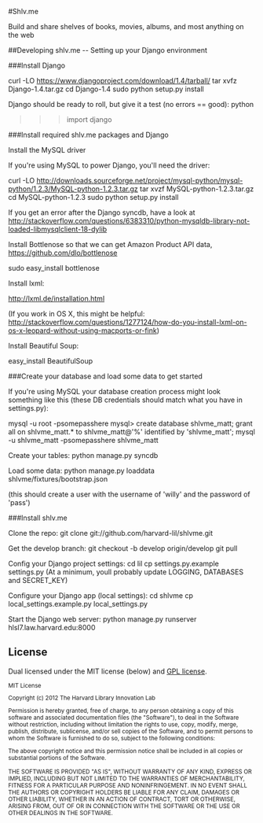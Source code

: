 #Shlv.me

Build and share shelves of books, movies, albums, and most anything on the web

##Developing shlv.me -- Setting up your Django environment

###Install Django

curl -LO https://www.djangoproject.com/download/1.4/tarball/
tar xvfz Django-1.4.tar.gz
cd Django-1.4
sudo python setup.py install

Django should be ready to roll, but give it a test (no errors == good):
python
>>> import django

###Install required shlv.me packages and Django

Install the MySQL driver

If you're using MySQL to power Django, you'll need the driver:

curl -LO http://downloads.sourceforge.net/project/mysql-python/mysql-python/1.2.3/MySQL-python-1.2.3.tar.gz
tar xvzf MySQL-python-1.2.3.tar.gz
cd MySQL-python-1.2.3
sudo python setup.py install

If you get an error after the Django syncdb, have a look at http://stackoverflow.com/questions/6383310/python-mysqldb-library-not-loaded-libmysqlclient-18-dylib

Install Bottlenose so that we can get  Amazon Product API data, https://github.com/dlo/bottlenose

sudo easy_install bottlenose

Install lxml:

http://lxml.de/installation.html

(If you work in OS X, this might be helpful: http://stackoverflow.com/questions/1277124/how-do-you-install-lxml-on-os-x-leopard-without-using-macports-or-fink)

Install Beautiful Soup:

easy_install BeautifulSoup

###Create your database and load some data to get started

If you're using MySQL your database creation process might look something like this (these DB credentials should match what you have in settings.py):

mysql -u root -psomepasshere
mysql> create database shlvme_matt; grant all on shlvme_matt.* to shlvme_matt@'%' identified by 'shlvme_matt';
mysql -u shlvme_matt -psomepasshere shlvme_matt

Create your tables:
python manage.py syncdb

Load some data:
python manage.py loaddata shlvme/fixtures/bootstrap.json

(this should create a user with the username of 'willy' and the password of 'pass')

###Install shlv.me

Clone the repo:
git clone git://github.com/harvard-lil/shlvme.git

Get the develop branch:
git checkout -b develop origin/develop
git pull

Config your Django project settings:
cd lil
cp settings.py.example settings.py
(At a minimum, youll probably update LOGGING, DATABASES and SECRET_KEY)

Configure your Django app (local settings):
cd shlvme
cp local_settings.example.py local_settings.py

Start the Django web server:
python manage.py runserver hlsl7.law.harvard.edu:8000

## License

Dual licensed under the MIT license (below) and [GPL license](http://www.gnu.org/licenses/gpl-3.0.html).

<small>
MIT License

Copyright (c) 2012 The Harvard Library Innovation Lab

Permission is hereby granted, free of charge, to any person obtaining a copy of this software and associated documentation files (the "Software"), to deal in the Software without restriction, including without limitation the rights to use, copy, modify, merge, publish, distribute, sublicense, and/or sell copies of the Software, and to permit persons to whom the Software is furnished to do so, subject to the following conditions:

The above copyright notice and this permission notice shall be included in all copies or substantial portions of the Software.

THE SOFTWARE IS PROVIDED "AS IS", WITHOUT WARRANTY OF ANY KIND, EXPRESS OR IMPLIED, INCLUDING BUT NOT LIMITED TO THE WARRANTIES OF MERCHANTABILITY, FITNESS FOR A PARTICULAR PURPOSE AND NONINFRINGEMENT. IN NO EVENT SHALL THE AUTHORS OR COPYRIGHT HOLDERS BE LIABLE FOR ANY CLAIM, DAMAGES OR OTHER LIABILITY, WHETHER IN AN ACTION OF CONTRACT, TORT OR OTHERWISE, ARISING FROM, OUT OF OR IN CONNECTION WITH THE SOFTWARE OR THE USE OR OTHER DEALINGS IN THE SOFTWARE.
</small>
